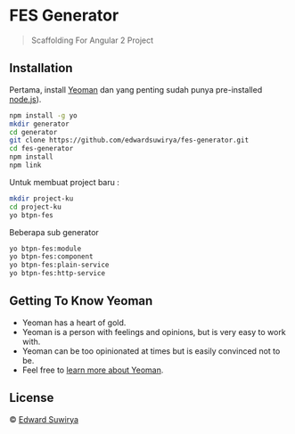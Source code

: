 # FES Generator
> Scaffolding For Angular 2 Project

## Installation

Pertama, install [Yeoman](http://yeoman.io) dan yang penting sudah punya pre-installed [node.js](https://nodejs.org/)).

```bash
npm install -g yo
mkdir generator
cd generator
git clone https://github.com/edwardsuwirya/fes-generator.git
cd fes-generator
npm install
npm link
```

Untuk membuat project baru :

```bash
mkdir project-ku
cd project-ku
yo btpn-fes
```

Beberapa sub generator
```bash
yo btpn-fes:module
yo btpn-fes:component
yo btpn-fes:plain-service
yo btpn-fes:http-service
```
## Getting To Know Yeoman

 * Yeoman has a heart of gold.
 * Yeoman is a person with feelings and opinions, but is very easy to work with.
 * Yeoman can be too opinionated at times but is easily convinced not to be.
 * Feel free to [learn more about Yeoman](http://yeoman.io/).

## License

 © [Edward Suwirya]()


[npm-image]: https://badge.fury.io/js/generator-btpn-fes.svg
[npm-url]: https://npmjs.org/package/generator-btpn-fes
